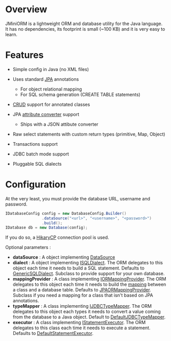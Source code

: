 # Overview
JMiniORM is a lightweight ORM and database utility for the Java language. It has no dependencies, its footprint is small (~100 KB) and it is very easy to learn.

# Features
* Simple config in Java (no XML files)
* Uses standard [JPA](https://en.wikipedia.org/wiki/Java_Persistence_API) annotations
    * For object relational mapping
    * For SQL schema generation (CREATE TABLE statements)
* [CRUD](https://en.wikipedia.org/wiki/Create,_read,_update_and_delete) support for annotated classes
* JPA [attribute converter](https://docs.oracle.com/javaee/7/api/javax/persistence/AttributeConverter.html) support
    * Ships with a JSON attibute converter
* Raw select statements with custom return types (primitive, Map, Object)    
* Transactions support
* JDBC batch mode support

* Pluggable SQL dialects

# Configuration
At the very least, you must provide the database URL, username and password.

``` java
IDatabaseConfig config = new DatabaseConfig.Builder()
                .dataSource("<url>", "<username>", "<password>")
                .build();
IDatabase db = new Database(config);
```

If you do so, a [HikaryCP](https://brettwooldridge.github.io/HikariCP/) connection pool is used. 

Optional parameters :

* **dataSource** : A object implementing [DataSource](https://docs.oracle.com/javase/7/docs/api/javax/sql/DataSource.html)
* **dialect** : A object implementing [ISQLDialect](https://github.com/rlemaigre/JMiniORM/blob/master/main/java/org/jminiorm/dialect/ISQLDialect.java). The ORM delegates to this object each time it needs to build a SQL statement. Defaults to [GenericSQLDialect](https://github.com/rlemaigre/JMiniORM/blob/master/main/java/org/jminiorm/dialect/GenericSQLDialect.java). Subclass to provide support for your own database.
* **mappingProvider** : A class implementing [IORMappingProvider](https://github.com/rlemaigre/JMiniORM/blob/master/main/java/org/jminiorm/mapping/provider/IORMappingProvider.java). The ORM delegates to this object each time it needs to build the [mapping](https://github.com/rlemaigre/JMiniORM/blob/master/main/java/org/jminiorm/mapping/ORMapping.java) between a class and a database table. Defaults to [JPAORMappingProvider](https://github.com/rlemaigre/JMiniORM/blob/master/main/java/org/jminiorm/mapping/provider/JPAORMappingProvider.java). Subclass if you need a mapping for a class that isn't based on JPA annotations.
* **typeMapper** : A class implementing [IJDBCTypeMapper](https://github.com/rlemaigre/JMiniORM/blob/master/main/java/org/jminiorm/mapping/type/IJDBCTypeMapper.java). The ORM delegates to this object each types it needs to convert a value coming from the database to a Java object. Default to [DefaultJDBCTypeMapper](https://github.com/rlemaigre/JMiniORM/blob/master/main/java/org/jminiorm/mapping/type/DefaultJDBCTypeMapper.java).
* **executor** : A class implementing [IStatementExecutor](https://github.com/rlemaigre/JMiniORM/blob/master/main/java/org/jminiorm/executor/IStatementExecutor.java). The ORM delegates to this class each time it needs to execute a statement. Defaults to [DefaultStatementExecutor](https://github.com/rlemaigre/JMiniORM/blob/master/main/java/org/jminiorm/executor/DefaultStatementExecutor.java).
